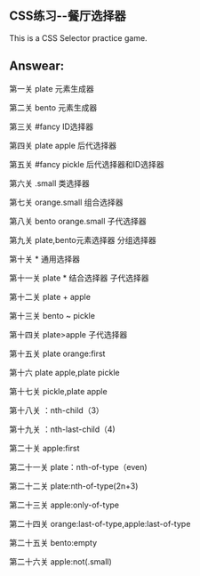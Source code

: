 ## CSS练习--餐厅选择器

This is a CSS Selector practice game.

## Answear:
第一关 plate 元素生成器

第二关 bento 元素生成器

第三关 #fancy ID选择器

第四关 plate apple 后代选择器

第五关 #fancy pickle 后代选择器和ID选择器

第六关 .small 类选择器

第七关 orange.small 组合选择器

第八关 bento orange.small 子代选择器

第九关 plate,bento元素选择器 分组选择器

第十关 * 通用选择器

第十一关 plate * 结合选择器 子代选择器

第十二关 plate + apple

第十三关 bento ~ pickle

第十四关 plate>apple 子代选择器

第十五关 plate orange:first

第十六 plate apple,plate pickle

第十七关 pickle,plate apple

第十八关 ：nth-​​child（3）

第十九关 ：nth-​​last-child（4)

第二十关 apple:first

第二十一关 plate：nth-​​of-type（even)

第二十二关 plate:nth-of-type(2n+3)

第二十三关 apple:only-of-type

第二十四关 orange:last-of-type,apple:last-of-type

第二十五关 bento:empty

第二十六关 apple:not(.small)
